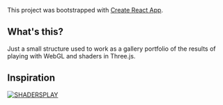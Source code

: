 This project was bootstrapped with [Create React App](https://github.com/facebookincubator/create-react-app).

## What's this?

Just a small structure used to work as a gallery portfolio of the results of playing with WebGL and shaders in Three.js.

## Inspiration

[![SHADERSPLAY](https://img.youtube.com/vi/juD4ayBbHdY/0.jpg)](https://www.youtube.com/watch?v=juD4ayBbHdY)
